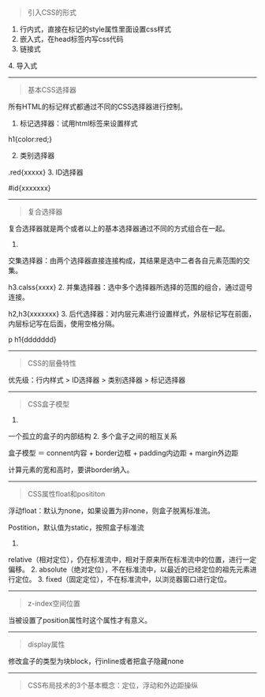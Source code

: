 >引入CSS的形式

1. 行内式，直接在标记的style属性里面设置css样式
2. 嵌入式，在head标签内写css代码
3. 链接式

<link href="xxxx" rel="stylesheet" type="text/css" />
4. 导入式

<style type="text/css">
@import "mystlcs.css"
</style>

----------
>基本CSS选择器

所有HTML的标记样式都通过不同的CSS选择器进行控制。

1. 标记选择器：试用html标签来设置样式

h1{color:red;}

2. 类别选择器

.red{xxxxx}
3. ID选择器

#id{xxxxxxx}

----------
>复合选择器


复合选择器就是两个或者以上的基本选择器通过不同的方式组合在一起。

1.
交集选择器：由两个选择器直接连接构成，其结果是选中二者各自元素范围的交集。

h3.calss{xxxx}
2.
并集选择器：选中多个选择器所选择的范围的组合，通过逗号连接。

h2,h3{xxxxxxx}
3.
后代选择器：对内层元素进行设置样式，外层标记写在前面，内层标记写在后面，使用空格分隔。

p h1{ddddddd}


----------
>CSS的层叠特性

优先级：行内样式 >
ID选择器 > 类别选择器 >
标记选择器  


----------
>CSS盒子模型

1.
一个孤立的盒子的内部结构
2.
多个盒子之间的相互关系

盒子模型 ＝
connent内容 +
border边框 +
padding内边距 +
margin外边距

计算元素的宽和高时，要讲border纳入。


----------
>CSS属性float和posititon

浮动float：默认为none，如果设置为非none，则盒子脱离标准流。

Postition，默认值为static，按照盒子标准流

1.
relative（相对定位），仍在标准流中，相对于原来所在标准流中的位置，进行一定偏移。
2.
absolute（绝对定位），不在标准流中，以最近的已经定位的祖先元素进行定位。
3.
fixed（固定定位），不在标准流中，以浏览器窗口进行定位。

----------
>z-index空间位置

当被设置了position属性时这个属性才有意义。

----------
>display属性

修改盒子的类型为块block，行inline或者把盒子隐藏none

----------
>CSS布局技术的3个基本概念：定位，浮动和外边距操纵


